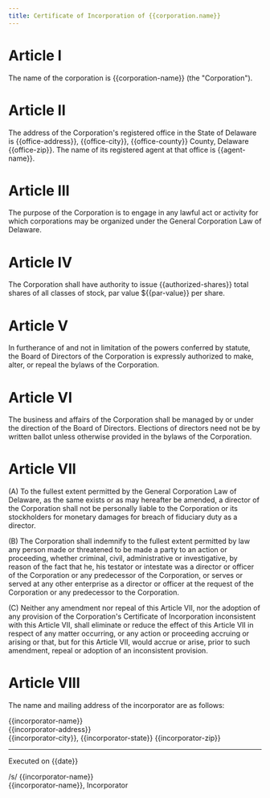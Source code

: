 ```yaml
---
title: Certificate of Incorporation of {{corporation.name}}
---
```


# Article I

The name of the corporation is {{corporation-name}} (the "Corporation").

# Article II

The address of the Corporation's registered office in the State of Delaware is {{office-address}}, {{office-city}}, {{office-county}} County, Delaware {{office-zip}}. The name of its registered agent at that office is {{agent-name}}.

# Article III

The purpose of the Corporation is to engage in any lawful act or activity for which corporations may be organized under the General Corporation Law of Delaware.

# Article IV

The Corporation shall have authority to issue {{authorized-shares}} total shares of all classes of stock, par value ${{par-value}} per share.

# Article V

In furtherance of and not in limitation of the powers conferred by statute, the Board of Directors of the Corporation is expressly authorized to make, alter, or repeal the bylaws of the Corporation.

# Article VI

The business and affairs of the Corporation shall be managed by or under the direction of the Board of Directors. Elections of directors need not be by written ballot unless otherwise provided in the bylaws of the Corporation.

# Article VII

(A) To the fullest extent permitted by the General Corporation Law of Delaware, as the same exists or as may hereafter be amended, a director of the Corporation shall not be personally liable to the Corporation or its stockholders for monetary damages for breach of fiduciary duty as a director.

(B) The Corporation shall indemnify to the fullest extent permitted by law any person made or threatened to be made a party to an action or proceeding, whether criminal, civil, administrative or investigative, by reason of the fact that he, his testator or intestate was a director or officer of the Corporation or any predecessor of the Corporation, or serves or served at any other enterprise as a director or officer at the request of the Corporation or any predecessor to the Corporation.

(C) Neither any amendment nor repeal of this Article VII, nor the adoption of any provision of the Corporation's Certificate of Incorporation inconsistent with this Article VII, shall eliminate or reduce the effect of this Article VII in respect of any matter occurring, or any action or proceeding accruing or arising or that, but for this Article VII, would accrue or arise, prior to such amendment, repeal or adoption of an inconsistent provision.

# Article VIII

The name and mailing address of the incorporator are as follows:

{{incorporator-name}}  
{{incorporator-address}}  
{{incorporator-city}}, {{incorporator-state}} {{incorporator-zip}}

---

Executed on {{date}}

/s/ {{incorporator-name}}  
{{incorporator-name}}, Incorporator
